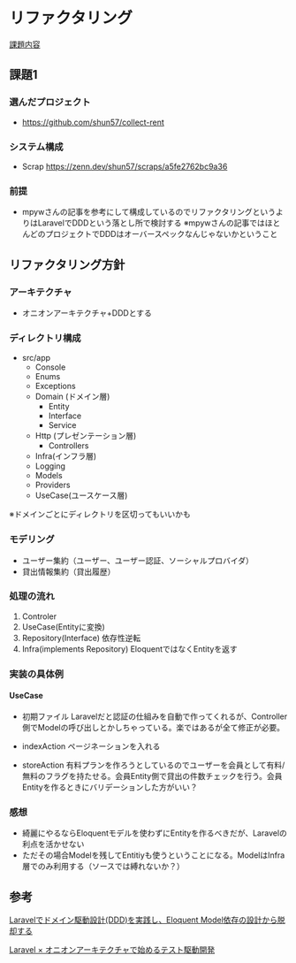 # リファクタリング

[課題内容](https://airtable.com/appPxhCPFYGqqN9YU/tblVlFr2q4lIqDKYc/viwX8r6DpCRp80swL/recKUo7Rl1riLj7Pq?blocks=hide)

## 課題1

### 選んだプロジェクト

- https://github.com/shun57/collect-rent

### システム構成

- Scrap
https://zenn.dev/shun57/scraps/a5fe2762bc9a36

### 前提
- mpywさんの記事を参考にして構成しているのでリファクタリングというよりはLaravelでDDDという落とし所で検討する
※mpywさんの記事ではほとんどのプロジェクトでDDDはオーバースペックなんじゃないかということ

## リファクタリング方針

### アーキテクチャ

- オニオンアーキテクチャ+DDDとする

### ディレクトリ構成

* src/app
  * Console
  * Enums
  * Exceptions
  * Domain (ドメイン層)
    * Entity
    * Interface
    * Service
  * Http (プレゼンテーション層)
    * Controllers 
  * Infra(インフラ層)
  * Logging
  * Models
  * Providers
  * UseCase(ユースケース層)

※ドメインごとにディレクトリを区切ってもいいかも

### モデリング

- ユーザー集約（ユーザー、ユーザー認証、ソーシャルプロバイダ）
- 貸出情報集約（貸出履歴）

### 処理の流れ

1. Controler
2. UseCase(Entityに変換)
3. Repository(Interface) 依存性逆転
4. Infra(implements Repository) EloquentではなくEntityを返す

### 実装の具体例

#### UseCase

- 初期ファイル
Laravelだと認証の仕組みを自動で作ってくれるが、Controller側でModelの呼び出しとかしちゃっている。楽ではあるが全て修正が必要。


- indexAction
ページネーションを入れる

- storeAction
有料プランを作ろうとしているのでユーザーを会員として有料/無料のフラグを持たせる。会員Entity側で貸出の件数チェックを行う。会員Entityを作るときにバリデーションした方がいい？

### 感想

- 綺麗にやるならEloquentモデルを使わずにEntityを作るべきだが、Laravelの利点を活かせない
- ただその場合Modelを残してEntitiyも使うということになる。ModelはInfra層でのみ利用する（ソースでは縛れないか？）

## 参考

[Laravelでドメイン駆動設計(DDD)を実践し、Eloquent Model依存の設計から脱却する](https://qiita.com/mejileben/items/302a9f502ca0801b1efb)

[Laravel × オニオンアーキテクチャで始めるテスト駆動開発](https://speakerdeck.com/canon1ky/laravel-x-onionakitekutiyadeshi-merutesutoqu-dong-kai-fa?slide=40)
